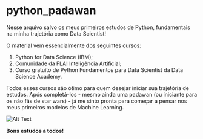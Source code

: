# python_padawan

Nesse arquivo salvo os meus primeiros estudos de Python, fundamentais na minha trajetória como Data Scientist!

O material vem essencialmente dos seguintes cursos: 
1.  Python for Data Science (IBM);
2. Comunidade da FLAI Inteligência Artificial;
3. Curso gratuíto de Python Fundamentos para Data Scientist da Data Science Academy.

Todos esses cursos são ótimo para quem desejar iniciar sua trajetória de estudos. Após completá-los - mesmo ainda uma padawan (ou iniciante para os não fãs de star wars) - já me sinto pronta para começar a pensar nos meus primeiros modelos de Machine Learning. 


![Alt Text](https://media.giphy.com/media/3ohuPp7uWLgTdU83iU/giphy.gif)

<b> Bons estudos a todos! </b>

